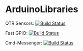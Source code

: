 # ArduinoLibraries

QTR Sensors: [![Build Status](https://travis-ci.org/pololu/qtr-sensors-arduino.svg?branch=master)](https://travis-ci.org/pololu/qtr-sensors-arduino)

Fast GPIO: [![Build Status](https://travis-ci.org/pololu/fastgpio-arduino.svg?branch=master)](https://travis-ci.org/pololu/fastgpio-arduino)

Cmd-Messenger: [![Build Status](https://api.travis-ci.org/utk-robotics-2017/Arduino-CmdMessenger.svg?branch=master)](https://travis-ci.org/utk-robotics-2017/Arduino-CmdMessenger)
